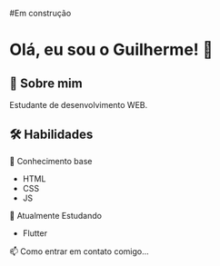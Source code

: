 #Em construção

# Olá, eu sou o Guilherme! 👋


## 🚀 Sobre mim
Estudante de desenvolvimento WEB.

## 🛠 Habilidades


🧠 Conhecimento base
- HTML
- CSS
- JS

🧠 Atualmente Estudando
- Flutter


📫 Como entrar em contato comigo...

<!-- ![Anurag's GitHub stats](https://github-readme-stats.vercel.app/api?username=devgdp&show_icons=true&theme=radial) -->
<!-- [![Top Langs](https://github-readme-stats.vercel.app/api/top-langs/?username=devgdp&layout=compact)](https://github.com/anuraghazra/github-readme-stats) -->

<!-- [![Top Langs](https://github-readme-stats.vercel.app/api/top-langs/?username=devgdp)](https://github.com/anuraghazra/github-readme-stats) -->
<!--  [![Top Langs](https://github-readme-stats.vercel.app/api/top-langs/?username=devgdp&hide=javascript,html)](https://github.com/anuraghazra/github-readme-stats) -->



